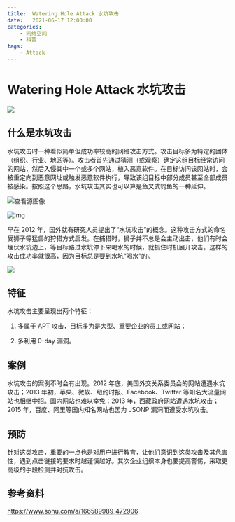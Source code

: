 ```yaml
---
title:	Watering Hole Attack 水坑攻击
date:	2021-06-17 12:00:00
categories:
    - 网络空间
    - 科普
tags:
    - Attack
---
```

# Watering Hole Attack 水坑攻击

![](https://mlv4zfjisxd7.i.optimole.com/2lVZDuw-V-hqZl6Z/w:auto/h:auto/q:90/https://freelearningtech.in/wp-content/uploads/2020/01/watering-hole-attacks.png)



## 什么是水坑攻击

水坑攻击时一种看似简单但成功率较高的网络攻击方式。攻击目标多为特定的团体（组织、行业、地区等）。攻击者首先通过猜测（或观察）确定这组目标经常访问的网站，然后入侵其中一个或多个网站，植入恶意软件。在目标访问该网站时，会被重定向到恶意网址或触发恶意软件执行，导致该组目标中部分成员甚至全部成员被感染。按照这个思路，水坑攻击其实也可以算是鱼叉式钓鱼的一种延伸。

![查看源图像](https://mk0cybersecuritxhwmn.kinstacdn.com/wp-content/uploads/2020/02/Watering-Hole-Attack.jpg)

![img](https://blog.authentic8.com/content/images/2019/03/watering-hole-attack-infographic-GoldPhish.jpg)



早在 2012 年，国外就有研究人员提出了“水坑攻击”的概念。这种攻击方式的命名受狮子等猛兽的狩猎方式启发。在捕猎时，狮子并不总是会主动出击，他们有时会埋伏水坑边上，等目标路过水坑停下来喝水的时候，就抓住时机展开攻击。这样的攻击成功率就很高，因为目标总是要到水坑“喝水”的。

![](http://5b0988e595225.cdn.sohucs.com/images/20170823/283a4924a17b4a66a5023a9d7cfd578d.jpeg)

## 特征

水坑攻击主要呈现出两个特征：

1. 多属于 APT 攻击，目标多为是大型、重要企业的员工或网站；

2. 多利用 0-day 漏洞。

## 案例

水坑攻击的案例不时会有出现。2012 年底，美国外交关系委员会的网站遭遇水坑攻击；2013 年初，苹果、微软、纽约时报、Facebook、Twitter 等知名大流量网站也相继中招。国内网站也难以幸免：2013 年，西藏政府网站遭遇水坑攻击；2015 年，百度、阿里等国内知名网站也因为 JSONP 漏洞而遭受水坑攻击。

## 预防

针对这类攻击，重要的一点也是对用户进行教育，让他们意识到这类攻击及其危害性，遇到点击链接的要求时越谨慎越好。其次企业组织本身也要提高警惕，采取更高级的手段检测并对抗攻击。

## 参考资料

https://www.sohu.com/a/166589989_472906